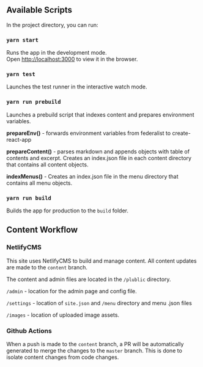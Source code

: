 ## Available Scripts

In the project directory, you can run:

### `yarn start`

Runs the app in the development mode.<br />
Open [http://localhost:3000](http://localhost:3000) to view it in the browser.

### `yarn test`

Launches the test runner in the interactive watch mode.<br />

### `yarn run prebuild`

Launches a prebuild script that indexes content and prepares environment variables.

**prepareEnv()** - forwards environment variables from federalist to create-react-app

**prepareContent()** - parses markdown and appends objects with table of contents and excerpt. Creates an index.json file in each content directory that contains all content objects.

**indexMenus()** - Creates an index.json file in the menu directory that contains all menu objects.

### `yarn run build`

Builds the app for production to the `build` folder.

## Content Workflow

### NetlifyCMS

This site uses NetlifyCMS to build and manage content. All content updates are made to the `content` branch.

The content and admin files are located in the `/plublic` directory.

`/admin` - location for the admin page and config file.

`/settings` - location of `site.json` and `/menu` directory and menu .json files

`/images` - location of uploaded image assets.

### Github Actions

When a push is made to the `content` branch, a PR will be automatically generated to merge the changes to the `master` branch. This is done to isolate content changes from code changes.
